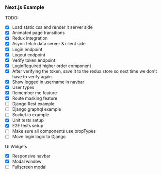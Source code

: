 ### Next.js Example

TODO:

- [x] Load static css and render it server side
- [x] Animated page transitions
- [x] Redux integration
- [x] Async fetch data server & client side
- [x] Login endpoint
- [x] Logout endpoint
- [x] Verify token endpoint
- [x] LoginRequired higher order component
- [x] After verifying the token, save it to the redux store so next time we don't have to verify again.
- [x] Show logged in username in navbar
- [x] User types
- [x] Remember me feature
- [x] Route masking feature
- [ ] Django Rest example
- [ ] Django graphql example
- [ ] Socket.io example
- [x] Unit tests setup
- [x] E2E tests setup
- [ ] Make sure all components use propTypes
- [ ] Move login logic to Django

UI Widgets
- [x] Responsive navbar
- [x] Modal window
- [ ] Fullscreen modal
